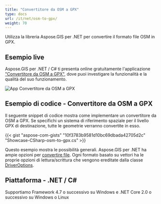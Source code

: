 ```yaml
---
title: "Convertitore da OSM a GPX"
type: docs
url: /it/net/osm-to-gpx/
weight: 70
---
```


Utilizza la libreria Aspose.GIS per .NET per convertire il formato file OSM in GPX.

## **Esempio live**

Aspose.GIS per .NET / C# ti presenta online gratuitamente l'applicazione ["Convertitore da OSM a GPX"](https://products.aspose.app/gis/conversion/osm-to-gpx), dove puoi investigare la funzionalità e la qualità del suo funzionamento.

![App Convertitore da OSM a GPX](conversion.png)

## **Esempio di codice - Convertitore da OSM a GPX**

Il seguente snippet di codice mostra come implementare un convertitore da OSM a GPX. Se specifichi un sistema di riferimento spaziale per il livello GPX di destinazione, tutte le geometrie verranno convertite in esso. 

{{< gist "aspose-com-gists" "10f3783b9581d10bc69dbada42705d2c" "Showcase-CSharp-osm-to-gpx.cs" >}}

Questo esempio mostra le possibilità generali. Aspose.GIS per .NET ha ampie opzioni per [convertire file](https://docs.aspose.com/gis/net/vector-layers/). Ogni formato basato su vettori ha le proprie opzioni di lettura/scrittura che vengono ereditate dalla classe [DriverOptions](https://reference.aspose.com/gis/net/aspose.gis/driveroptions).

## **Piattaforma - .NET / C#**

Supportiamo Framework 4.7 o successivo su Windows e .NET Core 2.0 o successivo su Windows o Linux
